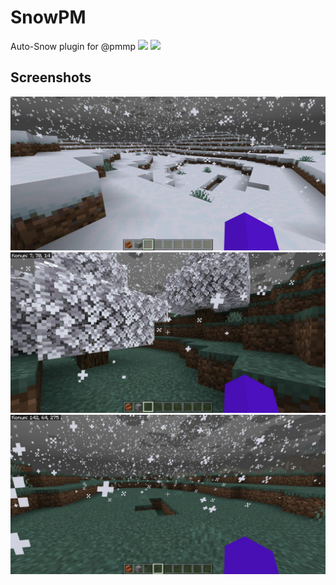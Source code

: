 # SnowPM
Auto-Snow plugin for @pmmp
[![](https://poggit.pmmp.io/shield.state/SnowPM)](https://poggit.pmmp.io/p/SnowPM)
<a href="https://poggit.pmmp.io/p/SnowPM"><img src="https://poggit.pmmp.io/shield.state/SnowPM"></a>

## Screenshots
![alt text](https://github.com/felix5326/SnowPM/blob/master/IMG-20220812-WA0014(1).jpg?raw=true)
![alt text](https://github.com/felix5326/SnowPM/blob/master/IMG-20220812-WA0015.jpg?raw=true)
![alt text](https://github.com/felix5326/SnowPM/blob/master/IMG-20220812-WA0016.jpg?raw=true)
